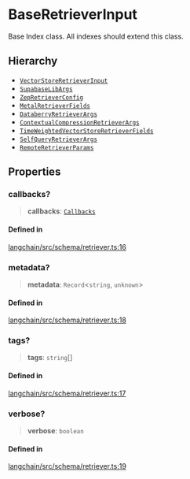 BaseRetrieverInput
==================

Base Index class. All indexes should extend this class.

Hierarchy[](#hierarchy "Direct link to Hierarchy")
---------------------------------------------------

*   [`VectorStoreRetrieverInput`](/docs/api/vectorstores_base/interfaces/VectorStoreRetrieverInput)
*   [`SupabaseLibArgs`](/docs/api/retrievers_supabase/interfaces/SupabaseLibArgs)
*   [`ZepRetrieverConfig`](/docs/api/retrievers_zep/interfaces/ZepRetrieverConfig)
*   [`MetalRetrieverFields`](/docs/api/retrievers_metal/interfaces/MetalRetrieverFields)
*   [`DataberryRetrieverArgs`](/docs/api/retrievers_databerry/interfaces/DataberryRetrieverArgs)
*   [`ContextualCompressionRetrieverArgs`](/docs/api/retrievers_contextual_compression/interfaces/ContextualCompressionRetrieverArgs)
*   [`TimeWeightedVectorStoreRetrieverFields`](/docs/api/retrievers_time_weighted/interfaces/TimeWeightedVectorStoreRetrieverFields)
*   [`SelfQueryRetrieverArgs`](/docs/api/retrievers_self_query/interfaces/SelfQueryRetrieverArgs)
*   [`RemoteRetrieverParams`](/docs/api/retrievers_remote/interfaces/RemoteRetrieverParams)

Properties[](#properties "Direct link to Properties")
------------------------------------------------------

### callbacks?[](#callbacks "Direct link to callbacks?")

> **callbacks**: [`Callbacks`](/docs/api/callbacks/types/Callbacks)

#### Defined in[](#defined-in "Direct link to Defined in")

[langchain/src/schema/retriever.ts:16](https://github.com/hwchase17/langchainjs/blob/1c1274d/langchain/src/schema/retriever.ts#L16)

### metadata?[](#metadata "Direct link to metadata?")

> **metadata**: `Record`<`string`, `unknown`\>

#### Defined in[](#defined-in-1 "Direct link to Defined in")

[langchain/src/schema/retriever.ts:18](https://github.com/hwchase17/langchainjs/blob/1c1274d/langchain/src/schema/retriever.ts#L18)

### tags?[](#tags "Direct link to tags?")

> **tags**: `string`\[\]

#### Defined in[](#defined-in-2 "Direct link to Defined in")

[langchain/src/schema/retriever.ts:17](https://github.com/hwchase17/langchainjs/blob/1c1274d/langchain/src/schema/retriever.ts#L17)

### verbose?[](#verbose "Direct link to verbose?")

> **verbose**: `boolean`

#### Defined in[](#defined-in-3 "Direct link to Defined in")

[langchain/src/schema/retriever.ts:19](https://github.com/hwchase17/langchainjs/blob/1c1274d/langchain/src/schema/retriever.ts#L19)